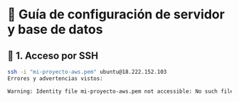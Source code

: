 # 🧰 Guía de configuración de servidor y base de datos

## 🔑 1. Acceso por SSH

```bash
ssh -i "mi-proyecto-aws.pem" ubuntu@18.222.152.103
Errores y advertencias vistos:

Warning: Identity file mi-proyecto-aws.pem not accessible: No such file or directory```



